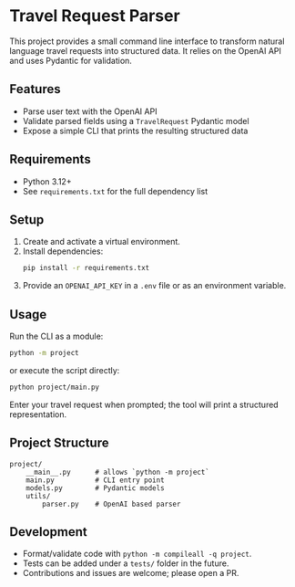 # Travel Request Parser

This project provides a small command line interface to transform natural language travel requests into structured data. It relies on the OpenAI API and uses Pydantic for validation.

## Features
- Parse user text with the OpenAI API
- Validate parsed fields using a `TravelRequest` Pydantic model
- Expose a simple CLI that prints the resulting structured data

## Requirements
- Python 3.12+
- See `requirements.txt` for the full dependency list

## Setup
1. Create and activate a virtual environment.
2. Install dependencies:
   ```bash
   pip install -r requirements.txt
   ```
3. Provide an `OPENAI_API_KEY` in a `.env` file or as an environment variable.

## Usage
Run the CLI as a module:
```bash
python -m project
```
or execute the script directly:
```bash
python project/main.py
```

Enter your travel request when prompted; the tool will print a structured representation.

## Project Structure
```
project/
    __main__.py      # allows `python -m project`
    main.py          # CLI entry point
    models.py        # Pydantic models
    utils/
        parser.py    # OpenAI based parser
```

## Development
- Format/validate code with `python -m compileall -q project`.
- Tests can be added under a `tests/` folder in the future.
- Contributions and issues are welcome; please open a PR.


